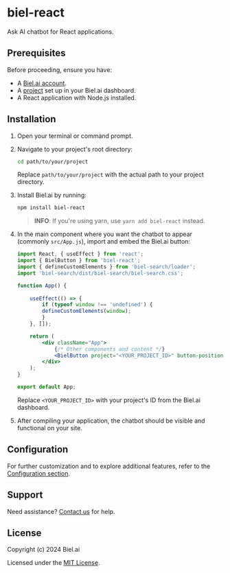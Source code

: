 # biel-react

Ask AI chatbot for React applications.

## Prerequisites

Before proceeding, ensure you have:

- A [Biel.ai account](https://app.biel.ai/accounts/signup/).
- A [project](https://docs.biel.ai/#2-create-a-project) set up in your Biel.ai dashboard. 
- A React application with Node.js installed.

## Installation

1. Open your terminal or command prompt.
2. Navigate to your project's root directory:

    ```bash
    cd path/to/your/project
    ```

    Replace `path/to/your/project` with the actual path to your project directory.

3. Install Biel.ai by running:

    ```bash
    npm install biel-react
    ```

    > **INFO**: If you're using yarn, use `yarn add biel-react` instead.

1. In the main component where you want the chatbot to appear (commonly `src/App.js`), import and embed the Biel.ai button:

    ```jsx
    import React, { useEffect } from 'react';
    import { BielButton } from 'biel-react';
    import { defineCustomElements } from 'biel-search/loader';
    import 'biel-search/dist/biel-search/biel-search.css';

    function App() {
        
        useEffect(() => {
            if (typeof window !== 'undefined') {
            defineCustomElements(window);
            }
        }, []);

        return (
            <div className="App">
                {/* Other components and content */}
                <BielButton project="<YOUR_PROJECT_ID>" button-position="bottom-right" modal-position="bottom-right" button-style="light">Ask AI</BielButton>
            </div>
        );
    }

    export default App;
    ```

    Replace `<YOUR_PROJECT_ID>` with your project's ID from the Biel.ai dashboard.

5. After compiling your application, the chatbot should be visible and functional on your site.

## Configuration

For further customization and to explore additional features, refer to the [Configuration section](https://docs.biel.ai/category/configuration).

## Support

Need assistance? [Contact us](https://docs.biel.ai/support) for help.

## License

Copyright (c) 2024 Biel.ai

Licensed under the [MIT License](LICENSE.md).
